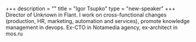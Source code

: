 +++
description = ""
title = "Igor Tsupko"
type = "new-speaker"
+++
Director of Unknown in Flant. I work on cross-functional changes (production, HR, marketing, automation and services), promote knowledge management in devops. Ex-CTO in Notamedia agency, ex-architect in mos.ru